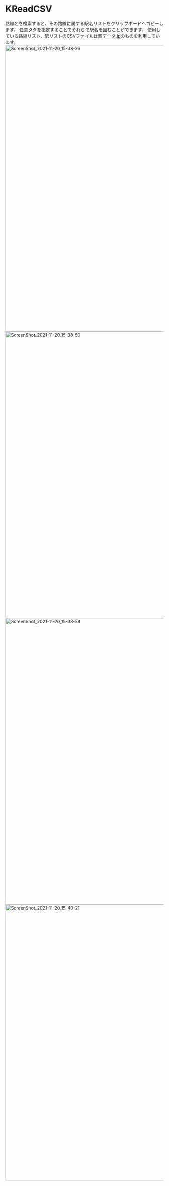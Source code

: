 # KReadCSV
路線名を検索すると、その路線に属する駅名リストをクリップボードへコピーします。
任意タグを指定することでそれらで駅名を囲むことができます。
使用している路線リスト、駅リストのCSVファイルは[駅データ.jp](https://www.ekidata.jp/)のものを利用しています。
<img width="912" alt="ScreenShot_2021-11-20_15-38-26" src="https://user-images.githubusercontent.com/55102558/142717251-fd4c88fa-4c13-4c57-a9d7-d874f1e175c3.png">
<img width="912" alt="ScreenShot_2021-11-20_15-38-50" src="https://user-images.githubusercontent.com/55102558/142717255-932c6600-ede5-4473-abaf-a355299cbf95.png">
<img width="912" alt="ScreenShot_2021-11-20_15-38-59" src="https://user-images.githubusercontent.com/55102558/142717258-f849cc73-4aef-4492-9de6-85834cfb148b.png">
<img width="878" alt="ScreenShot_2021-11-20_15-40-21" src="https://user-images.githubusercontent.com/55102558/142717261-a9661eb1-ef2f-4d23-bd10-bafa4d22da28.png">

